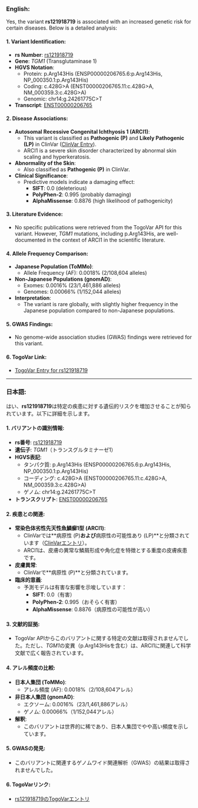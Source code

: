 ### English:
Yes, the variant **rs121918719** is associated with an increased genetic risk for certain diseases. Below is a detailed analysis:

#### 1. **Variant Identification**:
   - **rs Number**: [rs121918719](https://identifiers.org/dbsnp/rs121918719)
   - **Gene**: *TGM1* (Transglutaminase 1)
   - **HGVS Notation**:
     - Protein: p.Arg143His (ENSP00000206765.6:p.Arg143His, NP_000350.1:p.Arg143His)
     - Coding: c.428G>A (ENST00000206765.11:c.428G>A, NM_000359.3:c.428G>A)
     - Genomic: chr14:g.24261775C>T
   - **Transcript**: [ENST00000206765](https://www.ensembl.org/Homo_sapiens/Transcript/Summary?db=core;t=ENST00000206765)

#### 2. **Disease Associations**:
   - **Autosomal Recessive Congenital Ichthyosis 1 (ARCI1)**:
     - This variant is classified as **Pathogenic (P)** and **Likely Pathogenic (LP)** in ClinVar ([ClinVar Entry](https://www.ncbi.nlm.nih.gov/clinvar/variation/12481)).
     - ARCI1 is a severe skin disorder characterized by abnormal skin scaling and hyperkeratosis.
   - **Abnormality of the Skin**:
     - Also classified as **Pathogenic (P)** in ClinVar.
   - **Clinical Significance**:
     - Predictive models indicate a damaging effect:
       - **SIFT**: 0.0 (deleterious)
       - **PolyPhen-2**: 0.995 (probably damaging)
       - **AlphaMissense**: 0.8876 (high likelihood of pathogenicity)

#### 3. **Literature Evidence**:
   - No specific publications were retrieved from the TogoVar API for this variant. However, *TGM1* mutations, including p.Arg143His, are well-documented in the context of ARCI1 in the scientific literature.

#### 4. **Allele Frequency Comparison**:
   - **Japanese Population (ToMMo)**:
     - Allele Frequency (AF): 0.0018% (2/108,604 alleles)
   - **Non-Japanese Populations (gnomAD)**:
     - Exomes: 0.0016% (23/1,461,886 alleles)
     - Genomes: 0.00066% (1/152,044 alleles)
   - **Interpretation**:
     - The variant is rare globally, with slightly higher frequency in the Japanese population compared to non-Japanese populations.

#### 5. **GWAS Findings**:
   - No genome-wide association studies (GWAS) findings were retrieved for this variant.

#### 6. **TogoVar Link**:
   - [TogoVar Entry for rs121918719](https://togovar.org/dbsnp/rs121918719)

---

### 日本語:
はい、**rs121918719**は特定の疾患に対する遺伝的リスクを増加させることが知られています。以下に詳細を示します。

#### 1. **バリアントの識別情報**:
   - **rs番号**: [rs121918719](https://identifiers.org/dbsnp/rs121918719)
   - **遺伝子**: *TGM1*（トランスグルタミナーゼ1）
   - **HGVS表記**:
     - タンパク質: p.Arg143His (ENSP00000206765.6:p.Arg143His, NP_000350.1:p.Arg143His)
     - コーディング: c.428G>A (ENST00000206765.11:c.428G>A, NM_000359.3:c.428G>A)
     - ゲノム: chr14:g.24261775C>T
   - **トランスクリプト**: [ENST00000206765](https://www.ensembl.org/Homo_sapiens/Transcript/Summary?db=core;t=ENST00000206765)

#### 2. **疾患との関連**:
   - **常染色体劣性先天性魚鱗癬1型 (ARCI1)**:
     - ClinVarでは**病原性 (P)**および**病原性の可能性あり (LP)**と分類されています（[ClinVarエントリ](https://www.ncbi.nlm.nih.gov/clinvar/variation/12481)）。
     - ARCI1は、皮膚の異常な鱗屑形成や角化症を特徴とする重度の皮膚疾患です。
   - **皮膚異常**:
     - ClinVarで**病原性 (P)**と分類されています。
   - **臨床的意義**:
     - 予測モデルは有害な影響を示唆しています：
       - **SIFT**: 0.0（有害）
       - **PolyPhen-2**: 0.995（おそらく有害）
       - **AlphaMissense**: 0.8876（病原性の可能性が高い）

#### 3. **文献的証拠**:
   - TogoVar APIからこのバリアントに関する特定の文献は取得されませんでした。ただし、*TGM1*の変異（p.Arg143Hisを含む）は、ARCI1に関連して科学文献で広く報告されています。

#### 4. **アレル頻度の比較**:
   - **日本人集団 (ToMMo)**:
     - アレル頻度 (AF): 0.0018%（2/108,604アレル）
   - **非日本人集団 (gnomAD)**:
     - エクソーム: 0.0016%（23/1,461,886アレル）
     - ゲノム: 0.00066%（1/152,044アレル）
   - **解釈**:
     - このバリアントは世界的に稀であり、日本人集団でやや高い頻度を示しています。

#### 5. **GWASの発見**:
   - このバリアントに関連するゲノムワイド関連解析（GWAS）の結果は取得されませんでした。

#### 6. **TogoVarリンク**:
   - [rs121918719のTogoVarエントリ](https://togovar.org/dbsnp/rs121918719)